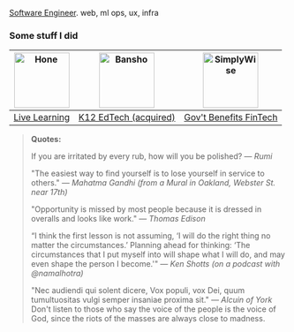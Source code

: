 [Software Engineer](https://cannabrava.co/). web, ml ops, ux, infra


### Some stuff I did

| <img src="https://hone.wpenginepowered.com/wp-content/uploads/Hone-Menu-Logo.svg" alt="Hone" width="100"> | <img src="https://res.cloudinary.com/mpc-cloud/image/upload/v1614294174/marcoscannabrava_github/logo_h6nlpl.png" alt="Bansho" width="100"> | <img src="https://res.cloudinary.com/mpc-cloud/image/upload/v1614295257/marcoscannabrava_github/sw_logo_i64an8.jpg" alt="SimplyWise" width="100"> |
|:---:|:---:|:---:|
| [Live Learning](https://www.honehq.com/) | [K12 EdTech (acquired)](https://medium.com/vcdium/goingvc-partners-why-we-invested-in-bansho-1bc4f51c75b7) | [Gov't Benefits FinTech](https://www.simplywise.com/) |



> **Quotes:**
> 
> If you are irritated by every rub, how will you be polished? — _Rumi_
> 
> "The easiest way to find yourself is to lose yourself in service to others." — _Mahatma Gandhi (from a Mural in Oakland, Webster St. near 17th)_
> 
> "Opportunity is missed by most people because it is dressed in overalls and looks like work." — _Thomas Edison_
> 
> “I think the first lesson is not assuming, ‘I will do the right thing no matter the circumstances.’ Planning ahead for thinking: ‘The circumstances that I put myself into will shape what I will do, and may even shape the person I become.'" — _Ken Shotts (on a podcast with @namalhotra)_
>
> "Nec audiendi qui solent dicere, Vox populi, vox Dei, quum tumultuositas vulgi semper insaniae proxima sit." — _Alcuin of York_
> Don't listen to those who say the voice of the people is the voice of God, since the riots of the masses are always close to madness.

